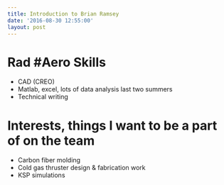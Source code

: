 ```yaml
---
title: Introduction to Brian Ramsey
date: '2016-08-30 12:55:00'
layout: post
---
```


# Rad #Aero Skills

* CAD (CREO)
* Matlab, excel, lots of data analysis last two summers
* Technical writing


# Interests, things I want to be a part of on the team

* Carbon fiber molding
* Cold gas thruster design & fabrication work
* KSP simulations

